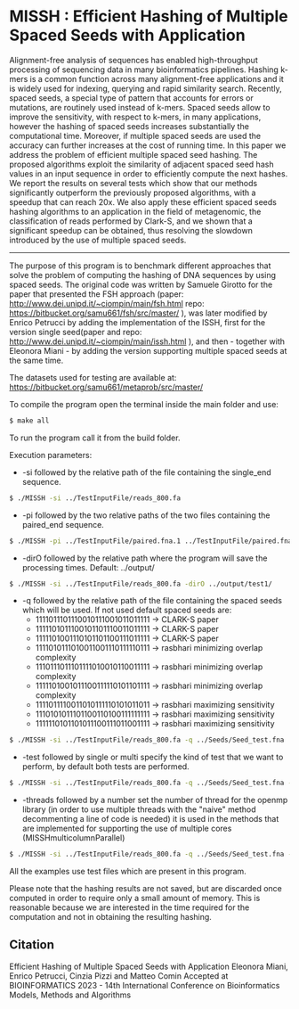 # MISSH : Efficient Hashing of Multiple Spaced Seeds with Application

Alignment-free analysis of sequences has enabled high-throughput processing of sequencing data in many bioinformatics pipelines. 
Hashing k-mers is a common function across many alignment-free applications and it is widely used for indexing, querying and rapid similarity search. Recently, spaced seeds, a special type of pattern that accounts for errors or mutations, are routinely used instead of k-mers. Spaced seeds allow to improve the sensitivity, with respect to k-mers, in many applications, however the hashing of spaced seeds increases substantially the computational time. Moreover, if multiple spaced seeds are used the accuracy can further increases at the cost of running time. 
In this paper we address the problem of efficient multiple spaced seed hashing. The proposed algorithms exploit the similarity of adjacent spaced seed hash values in an input sequence in order to efficiently compute the next hashes. 
We report the results on several tests which show that our methods
significantly outperform the previously proposed algorithms, with a speedup that can reach 20x. 
We also apply these efficient spaced seeds hashing algorithms to an application in the field of metagenomic, the classification of reads performed by Clark-S, and we shown that a significant speedup can be obtained, thus resolving the slowdown introduced by the use of multiple spaced seeds.

----------------------------------------------------------------------------------------------------------------------------------------------------



The purpose of this program is to benchmark different approaches that solve the problem of computing the hashing of DNA sequences by using spaced seeds.
The original code was written by Samuele Girotto for the paper that presented the FSH approach (paper: http://www.dei.unipd.it/~ciompin/main/fsh.html repo: https://bitbucket.org/samu661/fsh/src/master/ ), was later modified by Enrico Petrucci by adding the implementation of the ISSH, first for the version single seed(paper and repo: http://www.dei.unipd.it/~ciompin/main/issh.html ), and then -
together with Eleonora Miani - by adding the version supporting multiple spaced seeds at the same time.

The datasets used for testing are available at: https://bitbucket.org/samu661/metaprob/src/master/


To compile the program open the terminal inside the main folder and use:

```sh
$ make all
```

To run the program call it from the build folder.

Execution parameters:

- -si followed by the relative path of the file containing the single_end sequence.
```sh    
$ ./MISSH -si ../TestInputFile/reads_800.fa
```
    
- -pi followed by the two relative paths of the two files containing the paired_end sequence.
 
```sh   
$ ./MISSH -pi ../TestInputFile/paired.fna.1 ../TestInputFile/paired.fna.2
```
    
- -dirO followed by the relative path where the program will save the processing times. Default: ../output/
    
```sh   
$ ./MISSH -si ../TestInputFile/reads_800.fa -dirO ../output/test1/
```
    
- -q followed by the relative path of the file containing the spaced seeds which will be used.
  If not used default spaced seeds are:
  - 1111011101110010111001011011111 -> CLARK-S paper
  - 1111101011100101101110011011111 -> CLARK-S paper
  - 1111101001110101101100111011111 -> CLARK-S paper
  - 1111010111010011001110111110111 -> rasbhari minimizing overlap complexity
  - 1110111011101111010010110011111 -> rasbhari minimizing overlap complexity
  - 1111101001011100111110101101111 -> rasbhari minimizing overlap complexity
  - 1111011110011010111110101011011 -> rasbhari maximizing sensitivity
  - 1110101011101100110100111111111 -> rasbhari maximizing sensitivity
  - 1111110101101011100111011001111 -> rasbhari maximizing sensitivity 
    
```sh   
$ ./MISSH -si ../TestInputFile/reads_800.fa -q ../Seeds/Seed_test.fna
```
- -test followed by single or multi specify the kind of test that we want to perform, by default both tests are performed.
    
```sh   
$ ./MISSH -si ../TestInputFile/reads_800.fa -q ../Seeds/Seed_test.fna -test multi
```
- -threads followed by a number set the number of thread for the openmp library (in order to use multiple threads with the "naive" method decommenting a line of code is needed) it is used in the methods that are implemented for supporting the use of multiple cores (MISSHmulticolumnParallel) 

```sh   
$ ./MISSH -si ../TestInputFile/reads_800.fa -q ../Seeds/Seed_test.fna -test multi -threads 4
```

All the examples use test files which are present in this program.

Please note that the hashing results are not saved, but are discarded once computed in order to require only a small amount of memory. This is reasonable because we are interested in the time required for the computation and not in obtaining the resulting hashing.

Citation
---------
Efficient Hashing of Multiple Spaced Seeds with Application
Eleonora Miani, Enrico Petrucci, Cinzia Pizzi and Matteo Comin
Accepted at BIOINFORMATICS 2023 - 14th International Conference on Bioinformatics Models, Methods and Algorithms



